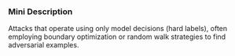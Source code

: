 ### Mini Description

Attacks that operate using only model decisions (hard labels), often employing boundary optimization or random walk strategies to find adversarial examples.
